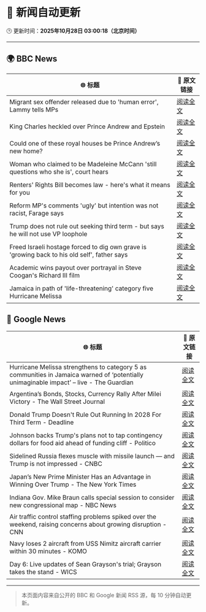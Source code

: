# 🧠 新闻自动更新

🕒 更新时间：**2025年10月28日 03:00:18（北京时间）**

---

## 🌍 BBC News

| 🌐 标题 | 🔗 原文链接 |
|--------|-------------|
| Migrant sex offender released due to 'human error', Lammy tells MPs | [阅读全文](https://www.bbc.com/news/articles/cq503p7yjypo?at_medium=RSS&at_campaign=rss) |
| King Charles heckled over Prince Andrew and Epstein | [阅读全文](https://www.bbc.com/news/articles/cp8empv38vgo?at_medium=RSS&at_campaign=rss) |
| Could one of these royal houses be Prince Andrew’s new home? | [阅读全文](https://www.bbc.com/news/articles/c781j7pz87xo?at_medium=RSS&at_campaign=rss) |
| Woman who claimed to be Madeleine McCann 'still questions who she is', court hears | [阅读全文](https://www.bbc.com/news/articles/cj0emv1r33do?at_medium=RSS&at_campaign=rss) |
| Renters' Rights Bill becomes law - here's what it means for you | [阅读全文](https://www.bbc.com/news/articles/cqjwqp72y7ro?at_medium=RSS&at_campaign=rss) |
| Reform MP's comments 'ugly' but intention was not racist, Farage says | [阅读全文](https://www.bbc.com/news/articles/c78z4eyvnx1o?at_medium=RSS&at_campaign=rss) |
| Trump does not rule out seeking third term - but says he will not use VP loophole | [阅读全文](https://www.bbc.com/news/articles/c797q57ple9o?at_medium=RSS&at_campaign=rss) |
| Freed Israeli hostage forced to dig own grave is 'growing back to his old self', father says | [阅读全文](https://www.bbc.com/news/articles/cy4pyw1jmgwo?at_medium=RSS&at_campaign=rss) |
| Academic wins payout over portrayal in Steve Coogan's Richard III film | [阅读全文](https://www.bbc.com/news/articles/cdegzx9w16ro?at_medium=RSS&at_campaign=rss) |
| Jamaica in path of 'life-threatening' category five Hurricane Melissa | [阅读全文](https://www.bbc.com/news/articles/c2dr0z57nygo?at_medium=RSS&at_campaign=rss) |

## 📰 Google News

| 🌐 标题 | 🔗 原文链接 |
|--------|-------------|
| Hurricane Melissa strengthens to category 5 as communities in Jamaica warned of ‘potentially unimaginable impact’ – live - The Guardian | [阅读全文](https://news.google.com/rss/articles/CBMi2AFBVV95cUxPUDdpM2JwZ3ZGU3pPaFd4WDFWRkcwTy1sX21HS3FNVUcxUmk3UEJYTGJsVDE3Z3BISEoyTGU4V1Z3dVFqTWlZTlJab245S0ZrQUpScUpYQVIzeDRWXzBFOUF3eWVFaHpzRFRObm9OZEJMYzV6ZDN0QjRBS2RvdjJMbDhkbDBnLXhva3F4ckE5N2d2d0R5ZDhzYmJrcFZxRzFRMmVOS1NRdlpuVFBzU1JodXhaN2R0Vk1oM0JUa0NWMG5BWjRQZ0UwUDBsWWtqV3lZM3FvWWhyanA?oc=5) |
| Argentina’s Bonds, Stocks, Currency Rally After Milei Victory - The Wall Street Journal | [阅读全文](https://news.google.com/rss/articles/CBMikwFBVV95cUxNNlhaTHEtcFlEWmVzb2JOaGtXU1B3R1ZjSVFaNDVsYlV4eHA2ZkV3NTJkc0tiRlFlSkQ3VWNqR1VHdHdmdm5zVzAxTE1rZGdZa2o4SVQ0dy1XdlJ5R1BGUTVQbjRiUl85V0JXQnY0Qi1mUFFYV21oZG1EVWx2aXNEaVh1MnRha0ZmckptQjlyM3FPYnM?oc=5) |
| Donald Trump Doesn't Rule Out Running In 2028 For Third Term - Deadline | [阅读全文](https://news.google.com/rss/articles/CBMigAFBVV95cUxNSEhpWGtPODl4eXpsdHhITXJ3Wk1qQjFyRFJaRnN1QS15N2lySloyYVktSUpNWFhRbjZaNVR0cDd3RHNWV1FvMXJMeEV6NTBCaEhtX3Q3Mk42YXgyYmE1dkpQZ0tIU09FSEpBNXNHUTlqV3BGZlcyOWdIN3dDVUstaA?oc=5) |
| Johnson backs Trump's plans not to tap contingency dollars for food aid ahead of funding cliff - Politico | [阅读全文](https://news.google.com/rss/articles/CBMi8gFBVV95cUxOTG1qaDg4U2UwMUgwR1dqWUE3aUNhWDZNVHN0R2gzTFFXUmhja1lEcm1jS2R5aG84bXZyMlpfdFFuZl9Ha21tRlRLQkhOMlZBUXQybmxSOHNVNmtGejlHNnN0NGNyY2V1Mm1HcHI3cDh1bW1qa2Q1UlRZX1dmUUFCOGpMcHpqQ3ZweEVjY1YxU1ZzVGhHY3RzMlpGR3czVHZ6VWJ6VG1DMzY2aXBHR1M3RFFENFNZdDFtQXp5UUFoaTZsVlhYMzA4OEZYSkNESWdaMThMUlg1YWVHdFRFNU9vTkloVzNIWEczMHBNek5naTZjUQ?oc=5) |
| Sidelined Russia flexes muscle with missile launch — and Trump is not impressed - CNBC | [阅读全文](https://news.google.com/rss/articles/CBMijAFBVV95cUxOelloWE1MVWxxWE9jY0hZdUR0TEFSTjVZU0xaRWJnclpjdlp4YjQ2dUdKc1FqNGY2YkdtcHJtdWEtSWlLS0pjam1PRUtFTHB0c0g3Z3NraGh0cUllQjB1VktVLVhCVUdXb1NnRV8wdEY5Z2R4SFV6azFjNUVneUp5ZnJsZnBVRjdVTHFqLdIBkgFBVV95cUxNRl8zeWRKa3RvMks5OXV2aDViNEZnb1R4R2ZCXzl6UDRWUnJXeGM2eGx6aEVpNXVtbi10Vzluam9ORXhXWklpS3JPZ0tmeEF3MmF6Q2t4M0RZVnBGamJ0SXBKZmZFUjljVG9TM2dZeHhBUmVxSXNqS3B1dEZXWG96aHlwOE1ia1hhbWFrQzNETFJkZw?oc=5) |
| Japan’s New Prime Minister Has an Advantage in Winning Over Trump - The New York Times | [阅读全文](https://news.google.com/rss/articles/CBMie0FVX3lxTE0tS2lqSTJXbVk4LURkYVRweXdWNDBJTTRBNkdfWmNhVkNqWWJNc0FWd2hBT1BrRUZaZmphLVFhSlpRbDhvN1IwTkVia2tLRV9HY3MyNUJfVy1hcm12bHZoQjZqQzI1dlR5czJPR2UwNG50ejFjaVNqWnFJYw?oc=5) |
| Indiana Gov. Mike Braun calls special session to consider new congressional map - NBC News | [阅读全文](https://news.google.com/rss/articles/CBMiwgFBVV95cUxQX0tjR2lDYmFXSDRDYVkyUmJ0WVd6S3RtS1EwLVBUYjE5VGZwTVNEdzFKYjB4VUF6bG9FeUY1b3g1cFRUNWxVN21xakJqYS1aa0NoOUdCRFNrOVBBRHN2RHJSTjdKaF9aRkM5dXEyVTJrcU16bGN3RlBHYm1SNE5ZX0I4Y01LQ1AtZ0VyMElBNlU4QTB5VGNIVzRJWFZYV0pPelBpY2FEUGw4YWFodFp0Vk9aZTRBenNZOUtjWFRmYWZTQdIBVkFVX3lxTE0yTHI5V1hsbU9SZDY2bjVtRHlIRy03eTdyejc3YXZyU2RBUjM2R1NidzRiM21IMHBRN3JfTEIxekpDVXUzU25aZGdUWmtraTBVX3B6eElB?oc=5) |
| Air traffic control staffing problems spiked over the weekend, raising concerns about growing disruption - CNN | [阅读全文](https://news.google.com/rss/articles/CBMifkFVX3lxTE5kSDRnVUJYX2dkaUFYdFF4dnhJRXAwSFZvNC1MYjdERUJlVW5lU3VxdHZVcWdIb25BNnZGalNodFh6cUVDcTdJUmkwRURNUVpYT3gzMzdxQUJXWjFTTEM4dzhlblNOaVUzZXgyZ05vcjlCN2pIbk1Sd0NmV2prUQ?oc=5) |
| Navy loses 2 aircraft from USS Nimitz aircraft carrier within 30 minutes - KOMO | [阅读全文](https://news.google.com/rss/articles/CBMi-AFBVV95cUxNcU9yQTA2QTVsOVNIbnBWNG9uVy1tTDlpdmZUdnh3alVOWEEyanZqVFJUNWplVXVWcGhYT29Icnk3VS0zUkd5S2hzeUVoaWZ6M0tiRVp6cUdIREFPTWlkWjhGRE9EcktqcTlIYVJFdFpPNmJtdVRYUjlHeHVRRDI5LWlPYWRDb2R1QmVqN2ZEaXZVWGZtY0dTWjJQUFZuMmloUlhWd0xDOXhSNHhYWTJweFYxS2l3WUY4ZWVXV0ZrNFBja2xwMm1kMjhhZVNHU0k4VHpudjIycDBlSHlXSzlPNWZsZktBb1RJUEl3dmdQOTFndDg0UTNIcA?oc=5) |
| Day 6: Live updates of Sean Grayson's trial; Grayson takes the stand - WICS | [阅读全文](https://news.google.com/rss/articles/CBMihAFBVV95cUxPVlMzV2I2ejdyckxNWHJubFJZY2tremZSQWttRUtSTVJvVXVydEd1ejB5STJhbnpRU01iZkhUbzJ1cU50aEdTUHhDTXQ5aWFtandRVzkxRGxDRHZxdVNqVkF3ZDZtbk5GQXFxcHNCYXBfSmtoakdWSmxNUC1VQmdlTFBaYmY?oc=5) |

---
> 本页面内容来自公开的 BBC 和 Google 新闻 RSS 源，每 10 分钟自动更新。